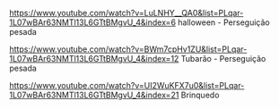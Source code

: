 https://www.youtube.com/watch?v=LuLNHY__QA0&list=PLqar-1L07wBAr63NMTl13L6GTtBMgvU_4&index=6
halloween - Perseguição pesada

https://www.youtube.com/watch?v=BWm7cpHv1ZU&list=PLqar-1L07wBAr63NMTl13L6GTtBMgvU_4&index=12
Tubarão - Perseguição pesada

https://www.youtube.com/watch?v=UI2WuKFX7u0&list=PLqar-1L07wBAr63NMTl13L6GTtBMgvU_4&index=21
Brinquedo

